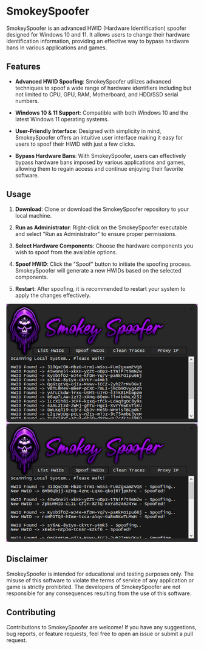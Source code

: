 # SmokeySpoofer

SmokeySpoofer is an advanced HWID (Hardware Identification) spoofer designed for Windows 10 and 11. It allows users to change their hardware identification information, providing an effective way to bypass hardware bans in various applications and games.

## Features

- **Advanced HWID Spoofing**: SmokeySpoofer utilizes advanced techniques to spoof a wide range of hardware identifiers including but not limited to CPU, GPU, RAM, Motherboard, and HDD/SSD serial numbers.

- **Windows 10 & 11 Support**: Compatible with both Windows 10 and the latest Windows 11 operating systems.

- **User-Friendly Interface**: Designed with simplicity in mind, SmokeySpoofer offers an intuitive user interface making it easy for users to spoof their HWID with just a few clicks.

- **Bypass Hardware Bans**: With SmokeySpoofer, users can effectively bypass hardware bans imposed by various applications and games, allowing them to regain access and continue enjoying their favorite software.

## Usage

1. **Download**: Clone or download the SmokeySpoofer repository to your local machine.

2. **Run as Administrator**: Right-click on the SmokeySpoofer executable and select "Run as Administrator" to ensure proper permissions.

3. **Select Hardware Components**: Choose the hardware components you wish to spoof from the available options.

4. **Spoof HWID**: Click the "Spoof" button to initiate the spoofing process. SmokeySpoofer will generate a new HWIDs based on the selected components.

5. **Restart**: After spoofing, it is recommended to restart your system to apply the changes effectively.

![UI Preview](one.PNG)
![UI Preview](two.PNG)

## Disclaimer

SmokeySpoofer is intended for educational and testing purposes only. The misuse of this software to violate the terms of service of any application or game is strictly prohibited. The developers of SmokeySpoofer are not responsible for any consequences resulting from the use of this software.

## Contributing

Contributions to SmokeySpoofer are welcome! If you have any suggestions, bug reports, or feature requests, feel free to open an issue or submit a pull request.